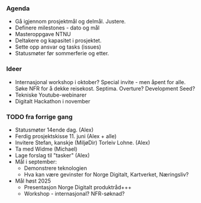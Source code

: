 ### Agenda
* Gå igjennom prosjektmål og delmål. Justere. 
* Definere milestones - dato og mål
* Masteroppgave NTNU
* Deltakere og kapasitet i prosjektet. 
* Sette opp ansvar og tasks (issues)
* Statusmøter før sommerferie og etter.

### Ideer
* Internasjonal workshop i oktober? Special invite - men åpent for alle. Søke NFR for å dekke reisekost. Septima. Overture? Development Seed?
* Tekniske Youtube-webinarer
* Digitalt Hackathon i november

### TODO fra forrige gang

* Statusmøter 14ende dag. (Alex)
* Ferdig prosjektskisse 11. juni (Alex + alle)
* Invitere Stefan, kanskje (MiljøDir) Torleiv Lohne. (Alex)
* Ta med Widme (Michael)
* Lage forslag til "tasker" (Alex)
* Mål i september:
    * Demonstrere teknologien
    * Hva kan være gevinster for Norge Digitalt, Kartverket, Næringsliv?
* Mål høst 2025
    * Presentasjon Norge Digitalt produktråd+++
    * Workshop - internasjonal? NFR-søknad?